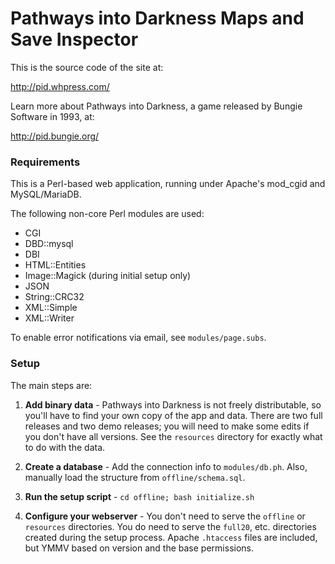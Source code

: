 # Pathways into Darkness Maps and Save Inspector

This is the source code of the site at:

http://pid.whpress.com/

Learn more about Pathways into Darkness, a game released by Bungie Software in 1993, at:

http://pid.bungie.org/

### Requirements

This is a Perl-based web application, running under Apache's mod_cgid and MySQL/MariaDB.

The following non-core Perl modules are used:

* CGI
* DBD::mysql
* DBI
* HTML::Entities
* Image::Magick (during initial setup only)
* JSON
* String::CRC32
* XML::Simple
* XML::Writer

To enable error notifications via email, see `modules/page.subs`.

### Setup

The main steps are:

1. **Add binary data** - Pathways into Darkness is not freely distributable, so you'll have to find your own copy of the app and data. There are two full releases and two demo releases; you will need to make some edits if you don't have all versions. See the `resources` directory for exactly what to do with the data.

2. **Create a database** - Add the connection info to `modules/db.ph`. Also, manually load the structure from `offline/schema.sql`.

3. **Run the setup script** - `cd offline; bash initialize.sh`

4. **Configure your webserver** - You don't need to serve the `offline` or `resources` directories. You do need to serve the `full20`, etc. directories created during the setup process. Apache `.htaccess` files are included, but YMMV based on version and the base permissions.

